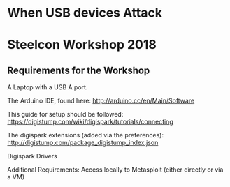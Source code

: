 # When USB devices Attack
# Steelcon Workshop 2018

Requirements for the Workshop
-----------------------------

A Laptop with a USB A port.

The Arduino IDE, found here:
http://arduino.cc/en/Main/Software

This guide for setup should be followed:
https://digistump.com/wiki/digispark/tutorials/connecting

The digispark extensions (added via the preferences):
http://digistump.com/package_digistump_index.json

Digispark Drivers


Additional Requirements:
Access locally to Metasploit (either directly or via a VM)

